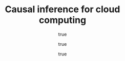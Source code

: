 ---
arxiv: 1603.01581v3
author:
- family: Geiger
  given: Philipp
  institute: MPI for Intelligent Systems
- family: Carata
  given: Lucian
  institute: Univeristy of Cambridge
- family: "Sch\xF6lkopf"
  given: Bernhard
  institute: MPI for Intelligent Systems
layout: refuses
section: pre
title: Causal inference for cloud computing
---